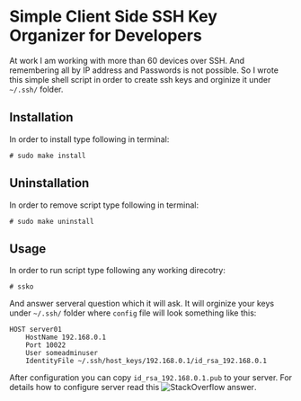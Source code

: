 # Simple Client Side SSH Key Organizer for Developers

At work I am working with more than 60 devices over SSH. And remembering all 
by IP address and Passwords is not possible. So I wrote this simple shell 
script in order to create ssh keys and orginize it under `~/.ssh/` folder.

## Installation
In order to install type following in terminal:
```
# sudo make install
```

## Uninstallation
In order to remove script type following in terminal:
```
# sudo make uninstall
```

## Usage
In order to run script type following any working direcotry:
```
# ssko
```
And answer serveral question which it will ask. It will orginize your keys
under `~/.ssh/` folder where `config` file will look something like this:
```
HOST server01
	HostName 192.168.0.1
	Port 10022
	User someadminuser
	IdentityFile ~/.ssh/host_keys/192.168.0.1/id_rsa_192.168.0.1
```

After configuration you can copy `id_rsa_192.168.0.1.pub` to your server.
For details how to configure server read this ![StackOverflow answer](http://serverfault.com/questions/313465/is-a-central-location-for-authorized-keys-a-good-idea).
